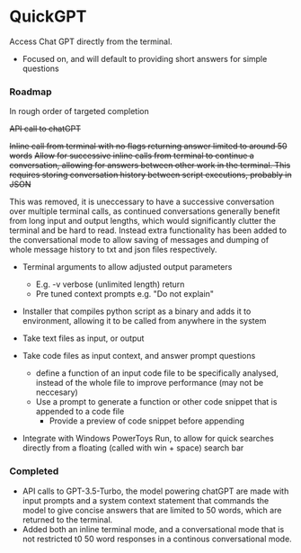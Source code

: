 # QuickGPT
Access Chat GPT directly from the terminal.
- Focused on, and will default to providing short answers for simple questions
### Roadmap
In rough order of targeted completion

~~API call to chatGPT~~

~~Inline call from terminal with no flags returning answer limited to around 50 words~~
~~Allow for successive inline calls from terminal to continue a conversation, allowing for answers between other work in the terminal. This requires storing conversation history between script executions, probably in JSON~~ 

This was removed, it is uneccessary to have a successive conversation over multiple terminal calls, as continued conversations generally benefit from long input and output lengths, which would significantly clutter the terminal and be hard to read. Instead extra functionality has been added to the conversational mode to allow saving of messages and dumping of whole message history to txt and json files respectively.
- Terminal arguments to allow adjusted output parameters
    - E.g. -v verbose (unlimited length) return
    - Pre tuned context prompts e.g. "Do not explain"
- Installer that compiles python script as a binary and adds it to environment, allowing it to be called from anywhere in the system
- Take text files as input, or output

- Take code files as input context, and answer prompt questions
    - define a function of an input code file to be specifically analysed, instead of the whole file to improve performance (may not be neccesary)
    - Use a prompt to generate a function or other code snippet that is appended to a code file
        - Provide a preview of code snippet before appending

- Integrate with Windows PowerToys Run, to allow for quick searches directly from a floating (called with win + space) search bar

### Completed
- API calls to GPT-3.5-Turbo, the model powering chatGPT are made with input prompts and a system context statement that commands the model to give concise answers that are limited to 50 words, which are returned to the terminal.
- Added both an inline terminal mode, and a conversational mode that is not restricted t0 50 word responses in a continous conversational mode.